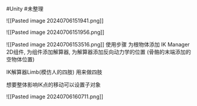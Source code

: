 #Unity #未整理 



![[Pasted image 20240706151941.png]]


![[Pasted image 20240706151956.png]]


![[Pasted image 20240706153516.png]]
使用步骤
为根物体添加 IK Manager 2D组件,  为组件添加解算器,  为解算器添加反向动力学的位置 (骨骼的末端添加的空物体位置)


IK解算器Limb(模仿人的四肢) 用来做四肢

想要整体影响IK点的移动可以设置子对象

![[Pasted image 20240706160711.png]]